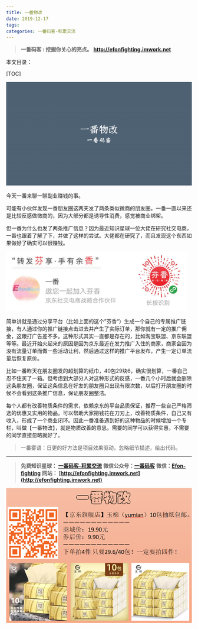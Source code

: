 ```yaml
---
title: 一番物改
date: 2019-12-17
tags: 
categories: 一番码客-积累交流
---
```


> **一番码客 : 挖掘你关心的亮点。**
> **http://efonfighting.imwork.net**

本文目录：

[TOC]

![image-20191217074107245](2019-12-17-一番物改/image-20191217074107245.png)

<!--more-->

今天一番来聊一聊副业赚钱的事。

可能有小伙伴发现一番朋友圈这两天发了两条类似微商的朋友圈。一番一直以来还是比较反感做微商的，因为大部分都是诱导性消费，感觉被商业绑架。

但一番为什么也发了两条推广信息？因为最近知识星球一位大佬在研究社交电商，一番也跟着了解了下，并做了这样的尝试。大佬都在研究了，而且发现这个东西如果做好了确实可以很赚钱。

![image-20191217082154245](2019-12-17-一番物改/image-20191217082154245.png)

简单讲就是通过分享平台（比如上面的这个”芬香“）生成一个自己的专属推广链接，有人通过你的推广链接点击进去并产生了实际订单，那你就有一定的推广佣金，这跟打广告差不多。这种形式其实一直都是存在的，比如淘宝联盟、京东联盟等等。最近开始火起来的原因是因为京东最近在发力推广入住的商家，商家会因为没有流量订单而做一些活动让利，然后通过这样的推广平台发布，产生一定订单流量后恢复原价。

比如一番昨天在朋友圈发的超划算的纸巾，40包29块6，确实很划算，一番自己忍不住买了一箱。但考虑到大部分人对这种形式的反感，一番几个小时后就会删除这条朋友圈，保证这条信息在好友的朋友圈只出现有限次数，以后打开朋友圈的时候不会看到这条推广信息，保证朋友圈整洁。

每个人都有改善物质条件的需求，依赖京东的平台品质保证，推荐一些自己严格筛选的优惠又实用的物品，可以帮助大家把钱花在刀刃上，改善物质条件，自己又有收入，形成了一个商业闭环。因此一番准备遇到好的这种物品的时候增加一个专栏，叫做【一番物改】，就是物质改善的意思。需要的同学可以获得实惠，不需要的同学直接忽略就好了。





> 一番雾语：日更的好方法是项目效果驱动，忽略细节描述，给出代码。

------

> **免费知识星球： [一番码客-积累交流](http://efonfighting.imwork.net/efonmark-blog/%E7%AE%80%E4%BB%8B/zhishixingqiu1.png)**
> **微信公众号：[一番码客](http://efonfighting.imwork.net/efonmark-blog/%E7%AE%80%E4%BB%8B/guanzhu_1.jpg)**
> **微信：[Efon-fighting](http://efonfighting.imwork.net/efonmark-blog/%E7%AE%80%E4%BB%8B/weixin.jpg)**
> **网站： [http://efonfighting.imwork.net](http://efonfighting.imwork.net)**



![image-20191217084702879](2019-12-17-一番物改/image-20191217084702879.png)